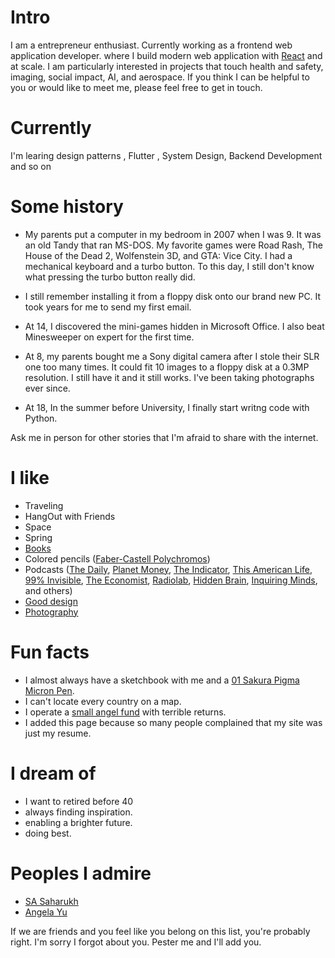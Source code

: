 
# Intro

I am a entrepreneur enthusiast. Currently working as a frontend web application developer. where I build modern web application with [React](https://reactjs.org) and at scale. I am particularly interested in projects that touch health and safety, imaging, social impact, AI, and aerospace. If you think I can be helpful to you or would like to meet me, please feel free to get in touch.

# Currently

I'm learing design patterns , Flutter , System Design, Backend Development and so on

# Some history

- My parents put a computer in my bedroom in 2007 when I was 9. It was an old Tandy that ran MS-DOS. My favorite games were Road Rash, The House of the Dead 2, Wolfenstein 3D, and GTA: Vice City. I had a mechanical keyboard and a turbo button. To this day, I still don't know what pressing the turbo button really did.

- I still remember installing it from a floppy disk onto our brand new PC. It took years for me to send my first email.


- At 14, I discovered the mini-games hidden in Microsoft Office. I also beat Minesweeper on expert for the first time.

- At 8, my parents bought me a Sony digital camera after I stole their SLR one too many times. It could fit 10 images to a floppy disk at a 0.3MP resolution. I still have it and it still works. I've been taking photographs ever since.

<!-- - At 16, I built my first website with Microsoft FrontPage on our Pentium III [Gateway](https://en.wikipedia.org/wiki/Gateway,_Inc.). My website was terrible. -->

- At 18, In the summer before University, I finally start writng code with Python.


Ask me in person for other stories that I'm afraid to share with the internet.

# I like

- Traveling
- HangOut with Friends
- Space
- Spring
- [Books](https://www.goodreads.com/mdangelo)
- Colored pencils ([Faber-Castell Polychromos](https://www.faber-castell.com/products/art-and-graphic/polychromos))
- Podcasts ([The Daily](https://www.nytimes.com/column/the-daily), [Planet Money](https://www.npr.org/sections/money/), [The Indicator](https://www.npr.org/podcasts/510325/the-indicator-from-planet-money), [This American Life](https://www.thisamericanlife.org/), [99% Invisible](https://99percentinvisible.org/episodes/), [The Economist](http://radio.economist.com/), [Radiolab](https://www.wnycstudios.org/shows/radiolab), [Hidden Brain](https://www.npr.org/series/423302056/hidden-brain), [Inquiring Minds](https://inquiring.show), and others)
- [Good design](/)
- [Photography](https://instagram.com/dangelosaurus)

<!-- # Travel / Geography

- I am from originally from Buffalo, New York. I have since lived in Palo Alto, Mountain View, San Francisco, Seattle, and New York.
- I've been to ~ 50 countries, some of which I have forgotten, and many of which I would like to revisit.
- In 2016, I visited: Canada, Ethiopia, Austria, Germany, Belgium, Ireland, Northern Ireland, Italy, Romania, Sweden, Norway, Svalbard, Panama, Costa Rica, Uganda, Japan, and the UAE, mostly in that order.
- In 2017, I visited: Canada, Japan, Denmark, Germany, Sweden, Estonia, Russia, the Netherlands, Belgium, the U.K., Spain, Iceland, France, Switzerland, Ethiopia, and Luxembourg.
- In 2018, I visited: Canada, France, Italy, Israel, and the U.K.
- In 2019, I visited: Canada, England, France, and Switzerland.
- In 2020, I barely traveled 20 blocks. I stayed in New York and remodeled an apartment.
- In 2021, I hope to start traveling again.
- I am an Oregon Trail II enthusiast. -->

# Fun facts

- I almost always have a sketchbook with me and a [01 Sakura Pigma Micron Pen](https://www.sakuraofamerica.com/product/pigma-micron/).
- I can't locate every country on a map.
- I operate a [small angel fund](http://skepticalinvestments.biz/) with terrible returns.
- I added this page because so many people complained that my site was just my resume.

# I dream of

- I want to retired before 40
- always finding inspiration.
- enabling a brighter future.
- doing best.

# Peoples I admire

- [SA Saharukh](https://saharukh.com/)
- [Angela Yu](https://twitter.com/yu_angela?lang=en)
<!-- - [Andrew Mead](https://twitter.com/andrew_j_mead?lang=en) -->

If we are friends and you feel like you belong on this list, you're probably right. I'm sorry I forgot about you. Pester me and I'll add you.
